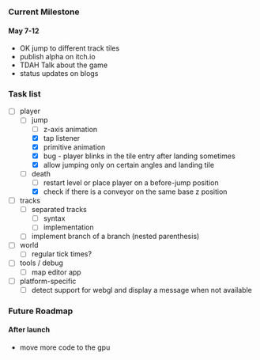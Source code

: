 ### Current Milestone

#### May 7-12
- OK jump to different track tiles
- publish alpha on itch.io
- TDAH Talk about the game
- status updates on blogs

### Task list

- [ ] player
    - [ ] jump
        - [ ] z-axis animation
        - [x] tap listener
        - [x] primitive animation
        - [x] bug - player blinks in the tile entry after landing sometimes
        - [x] allow jumping only on certain angles and landing tile
    - [ ] death
        - [ ] restart level or place player on a before-jump position
        - [x] check if there is a conveyor on the same base z position
- [ ] tracks
    - [ ] separated tracks
        - [ ] syntax
        - [ ] implementation
    - [ ] implement branch of a branch (nested parenthesis)
- [ ] world
    - [ ] regular tick times?
- [ ] tools / debug
    - [ ] map editor app
- [ ] platform-specific
    - [ ] detect support for webgl and display a message when not available

### Future Roadmap

#### After launch

- move more code to the gpu
